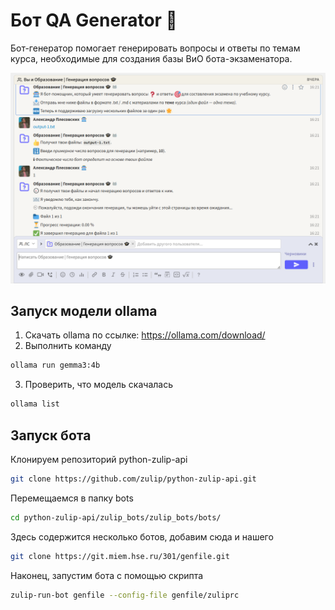 # Бот QA Generator 🤖
Бот-генератор помогает генерировать вопросы и ответы по темам курса, необходимые для создания базы ВиО бота-экзаменатора.

![Q&A bot generator hero image](https://github.com/alexanderplesovskikh/qa_generator/blob/master/qa_generator.png)

## Запуск модели ollama

1. Скачать ollama по ссылке: https://ollama.com/download/
2. Выполнить команду

```bash
ollama run gemma3:4b
```

3. Проверить, что модель скачалась

```bash
ollama list
```

## Запуск бота

Клонируем репозиторий python-zulip-api

```bash
git clone https://github.com/zulip/python-zulip-api.git
```

Перемещаемся в папку bots

```bash
cd python-zulip-api/zulip_bots/zulip_bots/bots/
```

Здесь содержится несколько ботов, добавим сюда и нашего

```bash
git clone https://git.miem.hse.ru/301/genfile.git
```

Наконец, запустим бота с помощью скрипта

```bash
zulip-run-bot genfile --config-file genfile/zuliprc
```
